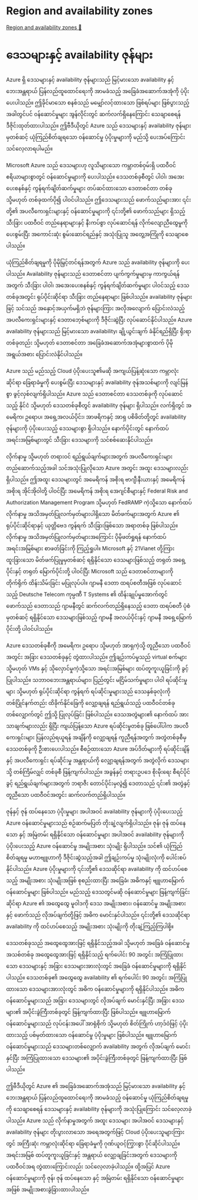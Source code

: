 # Region and availability zones

[Region and availability zones 🔗](https://www.coursera.org/learn/cybersecurity-management-and-compliance/lecture/c8Ofq/region-and-availability-zones)

# ဒေသများနှင့် availability ဇုန်များ

Azure ရှိ ဒေသများနှင့် availability ဇုန်များသည် မြင့်မားသော availability နှင့် ဘေးအန္တရာယ် ပြန်လည်ထူထောင်ရေးကို အာမခံသည့် အခြေခံအဆောက်အအုံကို ပံ့ပိုးပေးပါသည်။ ဤခိုင်မာသော စနစ်သည် မမျှော်လင့်ထားသော ဖြစ်ရပ်များ ဖြစ်ပွားသည့်အခါတွင်ပင် ဝန်ဆောင်မှုများ အွန်လိုင်းတွင် ဆက်လက်ရှိနေကြောင်း သေချာစေရန် ဒီဇိုင်းထုတ်ထားပါသည်။ ဤဗီဒီယိုတွင် Azure သည် ဒေသများနှင့် availability ဇုန်များမှတစ်ဆင့် ယုံကြည်စိတ်ချရသော ဝန်ဆောင်မှု ပံ့ပိုးမှုများကို မည်သို့ ပေးအပ်ကြောင်း သင်လေ့လာရပါမည်။

Microsoft Azure သည် ဒေသများဟု လူသိများသော ကမ္ဘာတစ်ဝှမ်းရှိ ပထဝီဝင် ဧရိယာများစွာတွင် ဝန်ဆောင်မှုများကို ပေးပါသည်။ ဒေသတစ်ခုစီတွင် ပါဝါ၊ အအေးပေးစနစ်နှင့် ကွန်ရက်ချိတ်ဆက်မှုများ တပ်ဆင်ထားသော ဒေတာစင်တာ တစ်ခု သို့မဟုတ် တစ်ခုထက်ပို၍ ပါဝင်ပါသည်။ ဤဒေသများသည် ဖောက်သည်များအား ၎င်းတို့၏ အပလီကေးရှင်းများနှင့် ဝန်ဆောင်မှုများကို ၎င်းတို့၏ ဖောက်သည်များ ရှိသည့် သီးခြား ပထဝီဝင် တည်နေရာများနှင့် နီးကပ်စွာ လုပ်ဆောင်ရန် လိုက်လျောညီထွေမှုကို ပေးစွမ်းပြီး အကောင်းဆုံး စွမ်းဆောင်ရည်နှင့် အသုံးပြုသူ အတွေ့အကြုံကို သေချာစေပါသည်။

ယုံကြည်စိတ်ချရမှုကို ပိုမိုမြှင့်တင်ရန်အတွက် Azure သည် availability ဇုန်များကို ပေးပါသည်။ Availability ဇုန်များသည် ဒေတာစင်တာ ပျက်ကွက်မှုများမှ ကာကွယ်ရန်အတွက် သီးခြား ပါဝါ၊ အအေးပေးစနစ်နှင့် ကွန်ရက်ချိတ်ဆက်မှုများ ပါဝင်သည့် ဒေသတစ်ခုအတွင်း ရုပ်ပိုင်းဆိုင်ရာ သီးခြား တည်နေရာများ ဖြစ်ပါသည်။ availability ဇုန်များဖြင့် သင်သည် အနှောင့်အယှက်မရှိဘဲ ဇုန်များကြား အလိုအလျောက် ပြောင်းလဲသည့် အပလီကေးရှင်းများနှင့် ဒေတာဘေ့စ်များကို ဒီဇိုင်းဆွဲပြီး လုပ်ဆောင်နိုင်ပါသည်။ Azure availability ဇုန်များသည် မြင့်မားသော availability၊ ချို့ယွင်းချက် ခံနိုင်ရည်ရှိပြီး ရိုးရာ တစ်ခုတည်း သို့မဟုတ် ဒေတာစင်တာ အခြေခံအဆောက်အအုံများစွာထက် ပိုမို အရွယ်အစား ပြောင်းလဲနိုင်ပါသည်။

Azure သည် မည်သည့် Cloud ပံ့ပိုးပေးသူ၏မဆို အကျယ်ပြန့်ဆုံးသော ကမ္ဘာလုံးဆိုင်ရာ ခြေရာခံမှုကို ပေးစွမ်းပြီး ဒေသများနှင့် availability ဇုန်အသစ်များကို လျင်မြန်စွာ ဖွင့်လှစ်လျက်ရှိပါသည်။ Azure သည် ဒေတာစင်တာ ဒေသတစ်ခုကို လုပ်ဆောင်သည့် နိုင်ငံ သို့မဟုတ် ဒေသတစ်ခုစီတွင် availability ဇုန်များ ရှိပါသည်။ လက်ရှိတွင် အမေရိက၊ ဥရောပ၊ အရှေ့အလယ်ပိုင်း၊ အာဖရိကနှင့် အာရှ ပစိဖိတ်တို့တွင် availability ဇုန်များကို ပံ့ပိုးပေးသည့် ဒေသများစွာ ရှိပါသည်။ နောက်ပိုင်းတွင် နောက်ထပ် အရင်းအမြစ်များတွင် သီးခြား ဒေသများကို သင်စစ်ဆေးနိုင်ပါသည်။

လိုက်နာမှု သို့မဟုတ် တရားဝင် ရည်ရွယ်ချက်များအတွက် အပလီကေးရှင်းများ တည်ဆောက်သည့်အခါ သင်အသုံးပြုလိုသော Azure အတွင်း အထူး ဒေသများလည်း ရှိပါသည်။ ဤအထူး ဒေသများတွင် အမေရိကန် အစိုးရ ဗာဂျီးနီးယားနှင့် အမေရိကန် အစိုးရ အိုင်အိုဝါတို့ ပါဝင်ပြီး အမေရိကန် အစိုးရ အေဂျင်စီများနှင့် Federal Risk and Authorization Management Program သို့မဟုတ် FedRAMP ကဲ့သို့သော နောက်ထပ် လိုက်နာမှု အသိအမှတ်ပြုလက်မှတ်များပါရှိသော မိတ်ဖက်များအတွက် Azure ၏ ရုပ်ပိုင်းဆိုင်ရာနှင့် ယုတ္တိဗေဒ ကွန်ရက် သီးခြားဖြစ်သော အရာတစ်ခု ဖြစ်ပါသည်။ လိုက်နာမှု အသိအမှတ်ပြုလက်မှတ်များအကြောင်း ပိုမိုဖတ်ရှုရန် နောက်ထပ် အရင်းအမြစ်များ စာဖတ်ခြင်းကို ကြည့်ရှုပါ။ Microsoft နှင့် 21Vianet တို့ကြား ထူးခြားသော မိတ်ဖက်ပြုမှုမှတစ်ဆင့် ရရှိနိုင်သော ဒေသများဖြစ်သည့် တရုတ် အရှေ့ပိုင်းနှင့် တရုတ် မြောက်ပိုင်းတို့ ပါဝင်ပြီး Microsoft သည် ဒေတာစင်တာများကို တိုက်ရိုက် ထိန်းသိမ်းခြင်း မပြုလုပ်ပါ။ ဂျာမနီ ဒေတာ ထရပ်စတီအဖြစ် လုပ်ဆောင်သည့် Deutsche Telecom ကုမ္ပဏီ T Systems ၏ ထိန်းချုပ်မှုအောက်တွင် ဖောက်သည် ဒေတာသည် ဂျာမနီတွင် ဆက်လက်တည်ရှိနေသည့် ဒေတာ ထရပ်စတီ ပုံစံမှတစ်ဆင့် ရရှိနိုင်သော ဒေသများဖြစ်သည့် ဂျာမနီ အလယ်ပိုင်းနှင့် ဂျာမနီ အရှေ့မြောက်ပိုင်းတို့ ပါဝင်ပါသည်။

Azure ဒေသတစ်ခုစီကို အမေရိက၊ ဥရောပ သို့မဟုတ် အာရှကဲ့သို့ တူညီသော ပထဝီဝင်အတွင်း အခြား ဒေသတစ်ခုနှင့် တွဲထားပါသည်။ ဤချဉ်းကပ်မှုသည် virtual စက်များ သို့မဟုတ် VMs နှင့် သိုလှောင်မှုကဲ့သို့သော အရင်းအမြစ်များ ထပ်တူကူးယူခြင်းကို ခွင့်ပြုပါသည်။ သဘာဝဘေးအန္တရာယ်များ၊ ပြည်တွင်း မငြိမ်သက်မှုများ၊ ပါဝါ ရပ်ဆိုင်းမှုများ သို့မဟုတ် ရုပ်ပိုင်းဆိုင်ရာ ကွန်ရက် ရပ်ဆိုင်းမှုများသည် ဒေသနှစ်ခုလုံးကို တစ်ပြိုင်နက်တည်း ထိခိုက်နိုင်ခြေကို လျှော့ချရန် ရည်ရွယ်သည့် ပထဝီဝင်တစ်ခုတစ်လျှောက်တွင် ဤသို့ ပြုလုပ်ခြင်း ဖြစ်ပါသည်။ ဒေသအတွဲများ၏ နောက်ထပ် အားသာချက်များလည်း ရှိပြီး ကျယ်ပြန့်သော Azure ရပ်ဆိုင်းမှုတစ်ခု ဖြစ်ပေါ်ပါက အပလီကေးရှင်းများ ပြန်လည်ရယူရန် အချိန်ကို လျှော့ချရန် ကူညီရန်အတွက် အတွဲတစ်ခုစီမှ ဒေသတစ်ခုကို ဦးစားပေးပါသည်။ စီစဉ်ထားသော Azure အပ်ဒိတ်များကို ရပ်ဆိုင်းချိန်နှင့် အပလီကေးရှင်း ရပ်ဆိုင်းမှု အန္တရာယ်ကို လျှော့ချရန်အတွက် အတွဲလိုက် ဒေသများသို့ တစ်ကြိမ်လျှင် တစ်ခုစီ ဖြန့်ကျက်ပါသည်။ အခွန်နှင့် တရားဥပဒေ စိုးမိုးရေး စီရင်ပိုင်ခွင့် ရည်ရွယ်ချက်များအတွက် ဘရာဇီး တောင်ပိုင်းမှလွဲ၍ ဒေတာသည် ၎င်း၏ အတွဲနှင့် တူညီသော ပထဝီဝင်အတွင်း ဆက်လက်တည်ရှိပါသည်။

ဇုန်နှင့် ဇုန် ထပ်နေသော ပံ့ပိုးမှုများ အပါအဝင် availability ဇုန်များကို ပံ့ပိုးပေးသည့် Azure ဝန်ဆောင်မှုများသည် စဉ်ဆက်မပြတ် တိုးချဲ့လျက်ရှိပါသည်။ ဇုန်၊ ဇုန် ထပ်နေသော နှင့် အမြဲတမ်း ရရှိနိုင်သော ဝန်ဆောင်မှုများ အပါအဝင် availability ဇုန်များကို ပံ့ပိုးပေးသည့် Azure ဝန်ဆောင်မှု အမျိုးအစား သုံးမျိုး ရှိပါသည်။ သင်၏ ယုံကြည်စိတ်ချရမှု မဟာဗျူဟာကို ဒီဇိုင်းဆွဲသည့်အခါ ဤချဉ်းကပ်မှု သုံးမျိုးလုံးကို ပေါင်းစပ်နိုင်ပါသည်။ Azure ပံ့ပိုးမှုများကို ၎င်းတို့၏ ဒေသဆိုင်ရာ availability ကို ထင်ဟပ်စေသည့် အမျိုးအစား သုံးမျိုးအဖြစ် စုစည်းထားပြီး အခြေခံ၊ အဓိကနှင့် ဗျူဟာမြောက် ဝန်ဆောင်မှုများ ဖြစ်ပါသည်။ မည်သည့် ဒေသတွင်မဆို ဝန်ဆောင်မှုများ ဖြန့်ကျက်ခြင်းဆိုင်ရာ Azure ၏ အထွေထွေ မူဝါဒကို ဒေသ အမျိုးအစား၊ ဝန်ဆောင်မှု အမျိုးအစားနှင့် ဖောက်သည် လိုအပ်ချက်တို့ဖြင့် အဓိက မောင်းနှင်ပါသည်။ ၎င်းတို့၏ ဒေသဆိုင်ရာ availability ကို ထင်ဟပ်စေသည့် အမျိုးအစား သုံးမျိုးကို တိုးချဲ့ကြည့်ကြပါစို့။

ဒေသတစ်ခုသည် အထွေထွေအားဖြင့် ရရှိနိုင်သည့်အခါ သို့မဟုတ် အခြေခံ ဝန်ဆောင်မှုအသစ်တစ်ခု အထွေထွေအားဖြင့် ရရှိနိုင်သည့် ရက်ပေါင်း 90 အတွင်း အကြံပြုထားသော ဒေသများနှင့် အခြား ဒေသများအားလုံးတွင် အခြေခံ ဝန်ဆောင်မှုများကို ရရှိနိုင်ပါသည်။ ဒေသတစ်ခု၏ အထွေထွေ availability ၏ ရက်ပေါင်း 90 အတွင်း အကြံပြုထားသော ဒေသများအားလုံးတွင် အဓိက ဝန်ဆောင်မှုများကို ရရှိနိုင်ပါသည်။ အဓိက ဝန်ဆောင်မှုများသည် အခြား ဒေသများတွင် လိုအပ်ချက် မောင်းနှင်ပြီး အခြား ဒေသများ၏ အပိုင်းခွဲကြီးတစ်ခုတွင် ဖြန့်ကျက်ထားပြီး ဖြစ်ပါသည်။ ဗျူဟာမြောက် ဝန်ဆောင်မှုများသည် လုပ်ငန်းအပေါ် အာရုံစိုက် သို့မဟုတ် စိတ်ကြိုက် ဟာ့ဒ်ဝဲဖြင့် ပံ့ပိုးထားသည့် ပစ်မှတ်ထားသော ဝန်ဆောင်မှု ပံ့ပိုးမှုများ ဖြစ်ပါသည်။ ဗျူဟာမြောက် ဝန်ဆောင်မှုများသည် ဒေသများတစ်လျှောက် availability အတွက် လိုအပ်ချက် မောင်းနှင်ပြီး အကြံပြုထားသော ဒေသများ၏ အပိုင်းခွဲကြီးတစ်ခုတွင် ဖြန့်ကျက်ထားပြီး ဖြစ်ပါသည်။

ဤဗီဒီယိုတွင် Azure ၏ အခြေခံအဆောက်အအုံသည် မြင့်မားသော availability နှင့် ဘေးအန္တရာယ် ပြန်လည်ထူထောင်ရေးကို အာမခံသည့် ဝန်ဆောင်မှု ယုံကြည်စိတ်ချရမှုကို သေချာစေရန် ဒေသများနှင့် availability ဇုန်များကို အသုံးပြုကြောင်း သင်လေ့လာခဲ့ပါသည်။ Azure သည် လိုက်နာမှုအတွက် အထူး ဒေသများ အပါအဝင် ဒေသများနှင့် availability ဇုန်များ တိုးပွားလာသော အရေအတွက်ဖြင့် Cloud ပံ့ပိုးပေးသူများကြားတွင် အကြီးဆုံး ကမ္ဘာလုံးဆိုင်ရာ ခြေရာခံမှုကို ဂုဏ်ယူဝင့်ကြွားစွာ ပိုင်ဆိုင်ပါသည်။ အရင်းအမြစ် ထပ်တူကူးယူခြင်းနှင့် အန္တရာယ် လျှော့ချခြင်းအတွက် ဒေသများကို ပထဝီဝင်အရ တွဲထားကြောင်းလည်း သင်လေ့လာခဲ့ပါသည်။ ထို့အပြင် Azure ဝန်ဆောင်မှုများကို ဇုန်၊ ဇုန် ထပ်နေသော နှင့် အမြဲတမ်း ရရှိနိုင်သော ဝန်ဆောင်မှုများအဖြစ် အမျိုးအစားခွဲခြားထားပါသည်။
